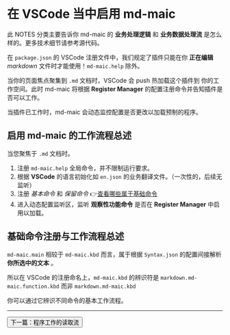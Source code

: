# 在 VSCode 当中启用 md-maic
此 NOTES 分类主要告诉你 md-maic 的 **业务处理逻辑** 和 **业务数据处理流** 是怎么样的。更多技术细节请参考源代码。

在 `package.json` 的 VSCode 注册文件中，我们规定了插件只能在你 **正在编辑** *markdown* 文件时才能使用！`md-maic.help` 除外。

当你的页面焦点聚集到 `.md` 文档时，VSCode 会 push 热加载这个插件到 你的工作空间。此时 md-maic 将根据 **Register Manager** 的配置注册命令并告知插件是否可以工作。

当插件已工作时，md-maic 会动态监控配置是否更改以加载预制的程序。


## 启用 md-maic 的工作流程总述
当您聚焦于 `.md` 文档时。
1. 注册 `md-maic.help` 全局命令，并不限制运行要求。
2. 根据 **VSCode** 的语言初始化如 `en.json` 的业务翻译文件。（一次性的，后续无监听）
3. 注册 *基本命令* 和 *保留命令* 👉[查看哪些属于基础命令](../How%20to%20use/[04]md-maic%20keybord%20bind.md)
4. 进入动态配置监听区，监听 **观察性功能命令** 是否在 **Register Manager** 中启用以加载。


## 基础命令注册与工作流程总述

`md-maic.main` 相较于 `md-maic.kbd` 而言，属于根据 `Syntax.json` 的配置间接解析 **你所选中的文本** 。

所以在 VSCode 的注册命名上，`md-maic.kbd` 的辨识符是 `markdown.md-maic.function.kbd` 而非 `markdown.md-maic.kbd`

你可以通过它辨识不同命令的基本工作流程。

---
[<button>下一篇：程序工作的读取流</button>](./[01]Read.md)